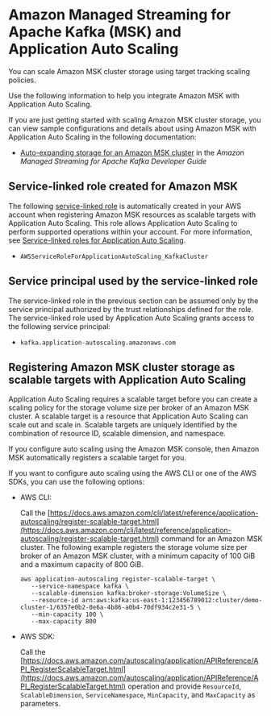 # Amazon Managed Streaming for Apache Kafka \(MSK\) and Application Auto Scaling<a name="services-that-can-integrate-msk"></a>

You can scale Amazon MSK cluster storage using target tracking scaling policies\.

Use the following information to help you integrate Amazon MSK with Application Auto Scaling\. 

If you are just getting started with scaling Amazon MSK cluster storage, you can view sample configurations and details about using Amazon MSK with Application Auto Scaling in the following documentation:
+ [Auto\-expanding storage for an Amazon MSK cluster](https://docs.aws.amazon.com/msk/latest/developerguide/msk-autoexpand.html) in the *Amazon Managed Streaming for Apache Kafka Developer Guide*

## Service\-linked role created for Amazon MSK<a name="integrate-service-linked-role-msk"></a>

The following [service\-linked role](https://docs.aws.amazon.com/IAM/latest/UserGuide/using-service-linked-roles.html) is automatically created in your AWS account when registering Amazon MSK resources as scalable targets with Application Auto Scaling\. This role allows Application Auto Scaling to perform supported operations within your account\. For more information, see [Service\-linked roles for Application Auto Scaling](application-auto-scaling-service-linked-roles.md)\.
+ `AWSServiceRoleForApplicationAutoScaling_KafkaCluster`

## Service principal used by the service\-linked role<a name="integrate-service-principal-msk"></a>

The service\-linked role in the previous section can be assumed only by the service principal authorized by the trust relationships defined for the role\. The service\-linked role used by Application Auto Scaling grants access to the following service principal: 
+ `kafka.application-autoscaling.amazonaws.com`

## Registering Amazon MSK cluster storage as scalable targets with Application Auto Scaling<a name="integrate-register-msk"></a>

Application Auto Scaling requires a scalable target before you can create a scaling policy for the storage volume size per broker of an Amazon MSK cluster\. A scalable target is a resource that Application Auto Scaling can scale out and scale in\. Scalable targets are uniquely identified by the combination of resource ID, scalable dimension, and namespace\. 

If you configure auto scaling using the Amazon MSK console, then Amazon MSK automatically registers a scalable target for you\. 

If you want to configure auto scaling using the AWS CLI or one of the AWS SDKs, you can use the following options:
+ AWS CLI: 

  Call the [https://docs.aws.amazon.com/cli/latest/reference/application-autoscaling/register-scalable-target.html](https://docs.aws.amazon.com/cli/latest/reference/application-autoscaling/register-scalable-target.html) command for an Amazon MSK cluster\. The following example registers the storage volume size per broker of an Amazon MSK cluster, with a minimum capacity of 100 GiB and a maximum capacity of 800 GiB\. 

  ```
  aws application-autoscaling register-scalable-target \
     --service-namespace kafka \
     --scalable-dimension kafka:broker-storage:VolumeSize \
     --resource-id arn:aws:kafka:us-east-1:123456789012:cluster/demo-cluster-1/6357e0b2-0e6a-4b86-a0b4-70df934c2e31-5 \
     --min-capacity 100 \
     --max-capacity 800
  ```
+ AWS SDK: 

  Call the [https://docs.aws.amazon.com/autoscaling/application/APIReference/API_RegisterScalableTarget.html](https://docs.aws.amazon.com/autoscaling/application/APIReference/API_RegisterScalableTarget.html) operation and provide `ResourceId`, `ScalableDimension`, `ServiceNamespace`, `MinCapacity`, and `MaxCapacity` as parameters\. 